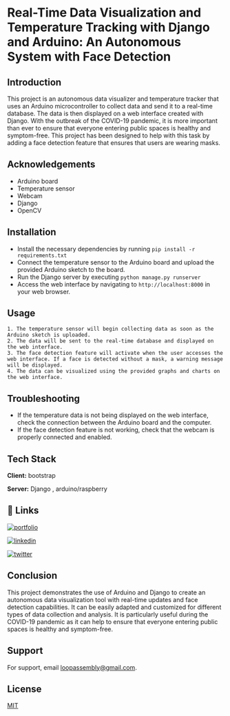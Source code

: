 
# Real-Time Data Visualization and Temperature Tracking with Django and Arduino: An Autonomous System with Face Detection



## Introduction

This project is an autonomous data visualizer and temperature tracker that uses an Arduino microcontroller to collect data and send it to a real-time database. The data is then displayed on a web interface created with Django. With the outbreak of the COVID-19 pandemic, it is more important than ever to ensure that everyone entering public spaces is healthy and symptom-free. This project has been designed to help with this task by adding a face detection feature that ensures that users are wearing masks.
## Acknowledgements

 - Arduino board
 - Temperature sensor
 - Webcam
 - Django
 - OpenCV


## Installation
- Install the necessary dependencies by running `pip install -r requirements.txt`
- Connect the temperature sensor to the Arduino board and upload the provided Arduino sketch to the board.
- Run the Django server by executing `python manage.py runserver`
- Access the web interface by navigating to `http://localhost:8000` in your web browser.
## Usage
    1. The temperature sensor will begin collecting data as soon as the Arduino sketch is uploaded.
    2. The data will be sent to the real-time database and displayed on the web interface.
    3. The face detection feature will activate when the user accesses the web interface. If a face is detected without a mask, a warning message will be displayed.
    4. The data can be visualized using the provided graphs and charts on the web interface.



## Troubleshooting
- If the temperature data is not being displayed on the web interface, check the connection between the Arduino board and the computer.
- If the face detection feature is not working, check that the webcam is properly connected and enabled.
## Tech Stack

**Client:** bootstrap

**Server:** Django , arduino/raspberry 


## 🔗 Links
[![portfolio](https://img.shields.io/badge/my_portfolio-000?style=for-the-badge&logo=ko-fi&logoColor=white)](https://loopassembly.in/)

[![linkedin](https://img.shields.io/badge/linkedin-0A66C2?style=for-the-badge&logo=linkedin&logoColor=white)](https://www.linkedin.com/in/loopassembly/)

[![twitter](https://img.shields.io/badge/twitter-1DA1F2?style=for-the-badge&logo=twitter&logoColor=white)](https://twitter.com/loopassembly)


## Conclusion

This project demonstrates the use of Arduino and Django to create an autonomous data visualization tool with real-time updates and face detection capabilities. It can be easily adapted and customized for different types of data collection and analysis. It is particularly useful during the COVID-19 pandemic as it can help to ensure that everyone entering public spaces is healthy and symptom-free.
## Support

For support, email loopassembly@gmail.com.


## License

[MIT](https://choosealicense.com/licenses/mit/)

